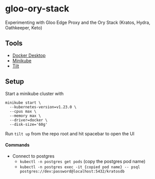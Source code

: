 # gloo-ory-stack

Experimenting with Gloo Edge Proxy and the Ory Stack (Kratos, Hydra, Oathkeeper, Keto)

## Tools

- [Docker Desktop](https://www.docker.com/products/docker-desktop/)
- [Minikube](https://minikube.sigs.k8s.io/docs/start/)
- [Tilt](https://docs.tilt.dev/install.html)

## Setup

Start a minikube cluster with

```
minikube start \
  --kubernetes-version=v1.23.0 \
  --cpus max \
  --memory max \
  --driver=docker \
  --disk-size='60g'
```

Run `tilt up` from the repo root and hit spacebar to open the UI

#### Commands

- Connect to postgres
  - `kubectl -n postgres get pods` (copy the postgres pod name)
  - `kubectl -n postgres exec -it {copied pod name} -- psql postgres://dev:password@localhost:5432/kratosdb`
